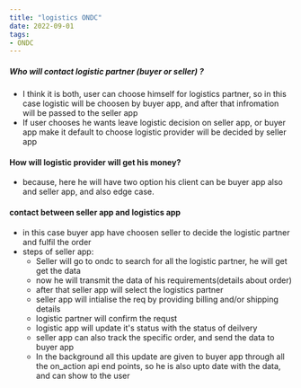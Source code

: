 ```yaml
---
title: "logistics ONDC"
date: 2022-09-01
tags:
- ONDC
---
```


##### Who will contact logistic partner (buyer or seller) ?
- I think it is both, user can choose himself for logistics partner, so in this case logistic will be choosen by buyer app, and after that infromation will be passed to the seller app
- If user chooses he wants leave logistic decision on seller app, or buyer app make it default to choose logistic provider will be decided by seller app

#### How will logistic provider will get his money?
- because, here he will have two option his client can be buyer app also and seller app, and also edge case.

#### contact between seller app and logistics app
- in this case buyer app have choosen seller to decide the logistic partner and fulfil the order
- steps of seller app:
	- Seller will go to ondc to search for all the logistic partner, he will get get the data
	- now he will transmit the data of his requirements(details about order)
	- after that seller app will select the logistics partner
	- seller app will intialise the req by providing billing and/or shipping details
	- logistic partner will confirm the requst 
	- logistic app will update it's status with the status of deilvery 
	- seller app can also track the specific order, and send the data to buyer app
	-  In the background all this update are given to buyer app through all the on_action api end points, so he is also upto date with the data, and can show to the user 
	